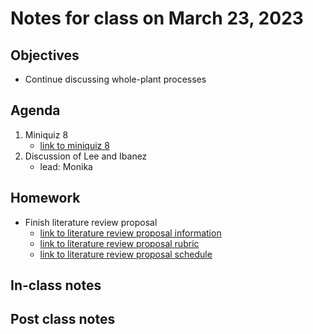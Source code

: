 # Notes for class on March 23, 2023

## Objectives
- Continue discussing whole-plant processes

## Agenda
1. Miniquiz 8
	- [link to miniquiz 8](../miniquizzes/miniquiz8_03.23.2023.pdf)
2. Discussion of Lee and Ibanez
	- lead: Monika

## Homework
- Finish literature review proposal
	- [link to literature review proposal information](../lit_review_proposal/review_proposal_information.md)
	- [link to literature review proposal rubric](../rubrics/review_proposal_rubric.md)
	- [link to literature review proposal schedule](../lit_review_proposal/review_proposal_schedule.md)

## In-class notes

## Post class notes